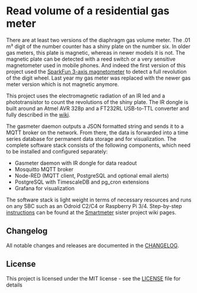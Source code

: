 # Read volume of a residential gas meter

There are at least two versions of the diaphragm gas volume meter. The .01 m³ digit of the number counter has a shiny plate on the number six. In older gas meters, this plate is magnetic, whereas in newer models it is not. The magnetic plate can be detected with a reed switch or a very sensitive magnetometer used in mobile phones. And indeed the first version of this project used the [SparkFun 3-axis magnetometer](https://www.sparkfun.com/products/retired/12670) to detect a full revolution of the digit wheel. Last year my gas meter was replaced with the newer gas meter version which is not magnetic anymore.

This project uses the electromagnetic radiation of an IR led and a phototransistor to count the revolutions of the shiny plate. The IR dongle is built around an Atmel AVR 328p and a FT232RL USB-to-TTL converter and fully described in the [wiki](https://github.com/ahpohl/gasmeter/wiki).

The gasmeter daemon outputs a JSON formatted string and sends it to a MQTT broker on the network. From there, the data is forwarded into a time series database for permanent data storage and for visualization. The complete software stack consists of the following components, which need to be installed and configured separately:
- Gasmeter daemon with IR dongle for data readout
- Mosquitto MQTT broker
- Node-RED (MQTT client, PostgreSQL and optional email alerts)
- PostgreSQL with TimescaleDB and pg_cron extensions
- Grafana for visualization

The software stack is light weight in terms of necessary resources and runs on any SBC such as an Odroid C2/C4 or Raspberry Pi 3/4. Step-by-step [instructions](https://github.com/ahpohl/smartmeter/wiki) can be found at the [Smartmeter](https://github.com/ahpohl/smartmeter) sister project wiki pages.


## Changelog

All notable changes and releases are documented in the [CHANGELOG](CHANGELOG.md).

## License

This project is licensed under the MIT license - see the [LICENSE](LICENSE) file for details
